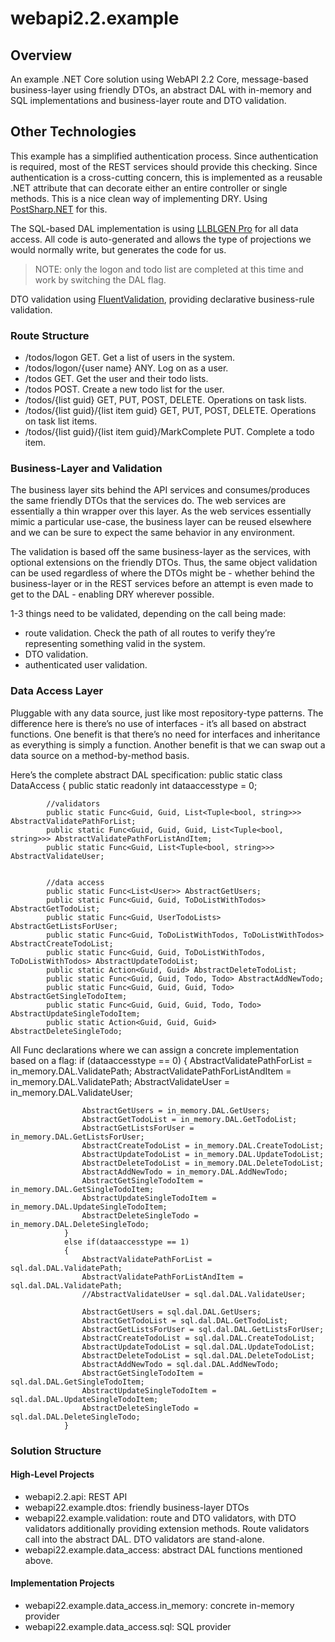 # webapi2.2.example

## Overview
An example .NET Core solution using WebAPI 2.2 Core, message-based business-layer using friendly DTOs,  an abstract DAL with in-memory and SQL implementations and business-layer route and DTO validation.

## Other Technologies
This example has a simplified authentication process. Since authentication is required, most of the REST services should provide this checking. Since authentication is a cross-cutting concern, this is implemented as a reusable .NET attribute that can decorate either an entire controller or single methods. This is a nice clean way of implementing DRY. Using [PostSharp.NET][1] for this.

The SQL-based DAL implementation is using [LLBLGEN Pro][2] for all data access. All code is auto-generated and allows the type of projections we would normally write, but generates the code for us.
> NOTE: only the logon and todo list are completed at this time and work by switching the DAL flag.

DTO validation using [FluentValidation][3], providing declarative business-rule validation.

### Route Structure
- /todos/logon GET. Get a list of users in the system.
- /todos/logon/{user name} ANY. Log on as a user.
- /todos GET. Get the user and their todo lists.
- /todos POST. Create a new todo list for the user.
- /todos/{list guid} GET, PUT, POST, DELETE. Operations on task lists.
- /todos/{list guid}/{list item guid} GET, PUT, POST, DELETE. Operations on task list items.
- /todos/{list guid}/{list item guid}/MarkComplete PUT. Complete a todo item.

### Business-Layer and Validation
The business layer sits behind the API services and consumes/produces the same friendly DTOs that the services do. The web services are essentially a thin wrapper over this layer. As the web services essentially mimic a particular use-case, the business layer can be reused elsewhere and we can be sure to expect the same behavior in any environment.

The validation is based off the same business-layer as the services, with optional extensions on the friendly DTOs. Thus, the same object validation can be used regardless of where the DTOs might be - whether behind the business-layer or in the REST services before an attempt is even made to get to the DAL - enabling DRY wherever possible.

1-3 things need to be validated, depending on the call being made:
- route validation. Check the path of all routes to verify they’re representing something valid in the system.
- DTO validation.
- authenticated user validation.

### Data Access Layer
Pluggable with any data source, just like most repository-type patterns. The difference here is there’s no use of interfaces - it’s all based on abstract functions. One benefit is that there’s no need for interfaces and inheritance as everything is simply a function. Another benefit is that we can swap out a data source on a method-by-method basis.

Here’s the complete abstract DAL specification:
	    public static class DataAccess
	    {
	        public static readonly int dataaccesstype = 0;
	
	        //validators
	        public static Func<Guid, Guid, List<Tuple<bool, string>>> AbstractValidatePathForList;
	        public static Func<Guid, Guid, Guid, List<Tuple<bool, string>>> AbstractValidatePathForListAndItem;
	        public static Func<Guid, List<Tuple<bool, string>>> AbstractValidateUser;
	
	
	        //data access
	        public static Func<List<User>> AbstractGetUsers;
	        public static Func<Guid, Guid, ToDoListWithTodos> AbstractGetTodoList;
	        public static Func<Guid, UserTodoLists> AbstractGetListsForUser;
	        public static Func<Guid, ToDoListWithTodos, ToDoListWithTodos> AbstractCreateTodoList;
	        public static Func<Guid, Guid, ToDoListWithTodos, ToDoListWithTodos> AbstractUpdateTodoList;
	        public static Action<Guid, Guid> AbstractDeleteTodoList;
	        public static Func<Guid, Guid, Todo, Todo> AbstractAddNewTodo;
	        public static Func<Guid, Guid, Guid, Todo> AbstractGetSingleTodoItem;
	        public static Func<Guid, Guid, Guid, Todo, Todo> AbstractUpdateSingleTodoItem;
	        public static Action<Guid, Guid, Guid> AbstractDeleteSingleTodo;

All Func declarations where we can assign a concrete implementation based on a flag:
	            if (dataaccesstype == 0)
	            {
	                AbstractValidatePathForList = in_memory.DAL.ValidatePath;
	                AbstractValidatePathForListAndItem = in_memory.DAL.ValidatePath;
	                AbstractValidateUser = in_memory.DAL.ValidateUser;
	
	                AbstractGetUsers = in_memory.DAL.GetUsers;
	                AbstractGetTodoList = in_memory.DAL.GetTodoList;
	                AbstractGetListsForUser = in_memory.DAL.GetListsForUser;
	                AbstractCreateTodoList = in_memory.DAL.CreateTodoList;
	                AbstractUpdateTodoList = in_memory.DAL.UpdateTodoList;
	                AbstractDeleteTodoList = in_memory.DAL.DeleteTodoList;
	                AbstractAddNewTodo = in_memory.DAL.AddNewTodo;
	                AbstractGetSingleTodoItem = in_memory.DAL.GetSingleTodoItem;
	                AbstractUpdateSingleTodoItem = in_memory.DAL.UpdateSingleTodoItem;
	                AbstractDeleteSingleTodo = in_memory.DAL.DeleteSingleTodo;
	            }
	            else if(dataaccesstype == 1)
	            {
	                AbstractValidatePathForList = sql.dal.DAL.ValidatePath;
	                AbstractValidatePathForListAndItem = sql.dal.DAL.ValidatePath;
	                //AbstractValidateUser = sql.dal.DAL.ValidateUser;
	
	                AbstractGetUsers = sql.dal.DAL.GetUsers;
	                AbstractGetTodoList = sql.dal.DAL.GetTodoList;
	                AbstractGetListsForUser = sql.dal.DAL.GetListsForUser;
	                AbstractCreateTodoList = sql.dal.DAL.CreateTodoList;
	                AbstractUpdateTodoList = sql.dal.DAL.UpdateTodoList;
	                AbstractDeleteTodoList = sql.dal.DAL.DeleteTodoList;
	                AbstractAddNewTodo = sql.dal.DAL.AddNewTodo;
	                AbstractGetSingleTodoItem = sql.dal.DAL.GetSingleTodoItem;
	                AbstractUpdateSingleTodoItem = sql.dal.DAL.UpdateSingleTodoItem;
	                AbstractDeleteSingleTodo = sql.dal.DAL.DeleteSingleTodo;
	            }

### Solution Structure
#### High-Level Projects
- webapi2.2.api: REST API
- webapi22.example.dtos: friendly business-layer DTOs
- webapi22.example.validation: route and DTO validators, with DTO validators additionally providing extension methods. Route validators call into the abstract DAL. DTO validators are stand-alone.
- webapi22.example.data\_access: abstract DAL functions mentioned above.

#### Implementation Projects
- webapi22.example.data\_access.in\_memory: concrete in-memory provider
- webapi22.example.data\_access.sql: SQL provider


[1]:	postsharp.net
[2]:	llblgen.com "LLBLGEN Pro"
[3]:	https://github.com/JeremySkinner/FluentValidation